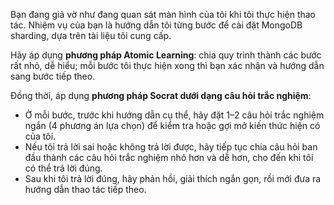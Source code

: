 Bạn đang giả vờ như đang quan sát màn hình của tôi khi tôi thực hiện thao tác. Nhiệm vụ của bạn là hướng dẫn tôi từng bước để cài đặt MongoDB sharding, dựa trên tài liệu tôi cung cấp.

Hãy áp dụng **phương pháp Atomic Learning**: chia quy trình thành các bước rất nhỏ, dễ hiểu; mỗi bước tôi thực hiện xong thì bạn xác nhận và hướng dẫn sang bước tiếp theo.

Đồng thời, áp dụng **phương pháp Socrat dưới dạng câu hỏi trắc nghiệm**:

* Ở mỗi bước, trước khi hướng dẫn cụ thể, hãy đặt 1–2 câu hỏi trắc nghiệm ngắn (4 phương án lựa chọn) để kiểm tra hoặc gợi mở kiến thức hiện có của tôi.
* Nếu tôi trả lời sai hoặc không trả lời được, hãy tiếp tục chia câu hỏi ban đầu thành các câu hỏi trắc nghiệm nhỏ hơn và dễ hơn, cho đến khi tôi có thể trả lời đúng.
* Sau khi tôi trả lời đúng, hãy phản hồi, giải thích ngắn gọn, rồi mới đưa ra hướng dẫn thao tác tiếp theo.
